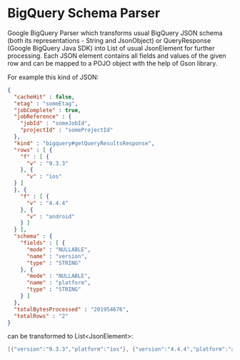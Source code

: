 # BigQuery Schema Parser

Google BigQuery Parser which transforms usual BigQuery JSON schema (both its representations - String and JsonObject) or
QueryResponse (Google BigQuery Java SDK) into List of usual JsonElement for further processing. Each JSON element contains all fields and values of the given row and can be mapped to a POJO object with the help of Gson library.

For example this kind of JSON:
```json
{
  "cacheHit" : false,
  "etag" : "someEtag",
  "jobComplete" : true,
  "jobReference" : {
    "jobId" : "someJobId",
    "projectId" : "someProjectId"
  },
  "kind" : "bigquery#getQueryResultsResponse",
  "rows" : [ {
    "f" : [ {
      "v" : "9.3.3"
    }, {
      "v" : "ios"
  } ]
  }, {
    "f" : [ {
      "v" : "4.4.4"
    }, {
      "v" : "android"
    } ]
  } ],
  "schema" : {
    "fields" : [ {
      "mode" : "NULLABLE",
      "name" : "version",
      "type" : "STRING"
    }, {
      "mode" : "NULLABLE",
      "name" : "platform",
      "type" : "STRING"
    } ]
  },
  "totalBytesProcessed" : "201954676",
  "totalRows" : "2"
}
```
can be transformed to List\<JsonElement\>:
```java
[{"version":"9.3.3","platform":"ios"}, {"version":"4.4.4","platform":"android"}]
```


